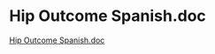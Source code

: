 # Hip Outcome Spanish.doc

[Hip Outcome Spanish.doc](Hip%20Outcome%20Spanish%20doc%20c3f895a9c5f347acb4b68b56756a9551/Hip_Outcome_Spanish.doc)